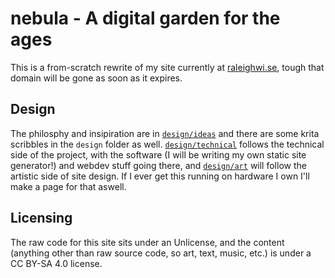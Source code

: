 # nebula - A digital garden for the ages

This is a from-scratch rewrite of my site currently at [raleighwi.se](https://raleighwi.se), tough that domain will be gone as soon as it expires.

## Design
The philosphy and insipiration are in [`design/ideas`](core.md) and there are some krita scribbles in the `design` folder as well. [`design/technical`](design/technical) follows the technical side of the project, with the software (I will be writing my own static site generator!) and webdev stuff going there, and [`design/art`](design/art) will follow the artistic side of site design. If I ever get this running on hardware I own I'll make a page for that aswell.

## Licensing
The raw code for this site sits under an Unlicense, and the content (anything other than raw source code, so art, text, music, etc.) is under a CC BY-SA 4.0 license.